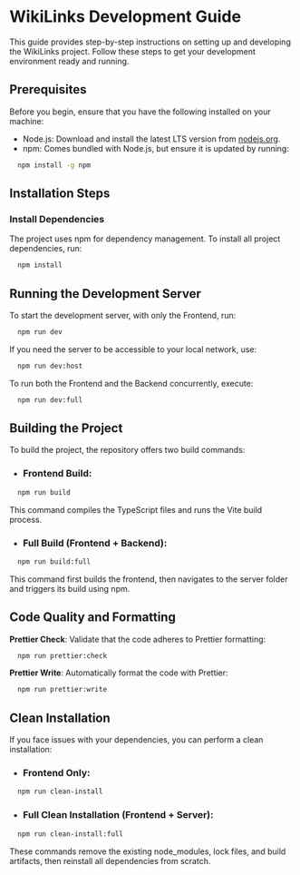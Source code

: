 # WikiLinks Development Guide

This guide provides step-by-step instructions on setting up and developing the WikiLinks project. Follow these steps to get your development environment ready and running.

## Prerequisites

Before you begin, ensure that you have the following installed on your machine:

- Node.js: Download and install the latest LTS version from [nodejs.org](nodejs.org).
- npm: Comes bundled with Node.js, but ensure it is updated by running:

```bash
  npm install -g npm
```

## Installation Steps

### Install Dependencies

The project uses npm for dependency management. To install all project dependencies, run:

```bash
  npm install
```

## Running the Development Server

To start the development server, with only the Frontend, run:

```bash
  npm run dev
```

If you need the server to be accessible to your local network, use:

```bash
  npm run dev:host
```

To run both the Frontend and the Backend concurrently, execute:

```bash
  npm run dev:full
```

## Building the Project

To build the project, the repository offers two build commands:

- ### Frontend Build:

```bash
  npm run build
```

This command compiles the TypeScript files and runs the Vite build process.

- ### Full Build (Frontend + Backend):

```bash
  npm run build:full
```

This command first builds the frontend, then navigates to the server folder and triggers its build using npm.

## Code Quality and Formatting

**Prettier Check**: Validate that the code adheres to Prettier formatting:

```bash
  npm run prettier:check
```

**Prettier Write**: Automatically format the code with Prettier:

```bash
  npm run prettier:write
```

## Clean Installation

If you face issues with your dependencies, you can perform a clean installation:

- ### Frontend Only:

```bash
  npm run clean-install
```

- ### Full Clean Installation (Frontend + Server):

```bash
  npm run clean-install:full
```

These commands remove the existing node_modules, lock files, and build artifacts, then reinstall all dependencies from scratch.
